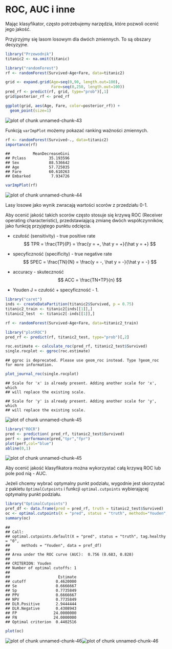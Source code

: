 # ROC, AUC i inne

Mając klasyfikator, często potrzebujemy narzędzia, które pozwoli ocenić jego jakość.

Przyjrzyjmy się lasom losowym dla dwóch zmiennych. To są obszary decyzyjne.


```r
library("Przewodnik")
titanic2 <- na.omit(titanic)

library("randomForest")
rf <- randomForest(Survived~Age+Fare, data=titanic2)

grid <- expand.grid(Age=seq(0,90, length.out=100),
                    Fare=seq(0,250, length.out=100))
pred_rf <- predict(rf, grid, type="prob")[,1]
grid$posterior_rf <- pred_rf

ggplot(grid, aes(Age, Fare, color=posterior_rf)) + 
  geom_point(size=1)
```

![plot of chunk unnamed-chunk-43](figure/unnamed-chunk-43-1.png)

Funkcją `varImpPlot` możemy pokazać ranking ważności zmiennych. 


```r
rf <- randomForest(Survived~., data=titanic2)
importance(rf)
```

```
##          MeanDecreaseGini
## Pclass          35.193596
## Sex             88.536642
## Age             57.725035
## Fare            60.610263
## Embarked         7.934726
```

```r
varImpPlot(rf)
```

![plot of chunk unnamed-chunk-44](figure/unnamed-chunk-44-1.png)

Lasy losowe jako wynik zwracają wartości scorów z przedziału 0-1. 

Aby ocenić jakość takich scorów często stosuje się krzywą ROC (Receiver operating characteristic), przedstawiającą zmianę dwóch współczynników, jako funkcję przyjętego punktu odcięcia.

* czułość (sensitivity) - true positive rate
$$
TPR = \frac{TP}{P} = \frac{y = +, \hat y = +}{\hat y = +}
$$

* specyficzność (specificity) - true negative rate
$$
SPEC = \frac{TN}{N} = \frac{y = -, \hat y = -}{\hat y = -}
$$

* accuracy - skuteczność
$$
ACC = \frac{TN+TP}{n}
$$

* Youden J = czułość + specyficzność - 1.


```r
library("caret")
inds <- createDataPartition(titanic2$Survived, p = 0.75)
titanic2_train <- titanic2[inds[[1]],]
titanic2_test  <- titanic2[-inds[[1]],]

rf <- randomForest(Survived~Age+Fare, data=titanic2_train)

library("plotROC")
pred_rf <- predict(rf, titanic2_test, type="prob")[,2]

roc.estimate <- calculate_roc(pred_rf, titanic2_test$Survived)
single.rocplot <- ggroc(roc.estimate)
```

```
## ggroc is deprecated. Please use geom_roc instead. Type ?geom_roc for more information.
```

```r
plot_journal_roc(single.rocplot)
```

```
## Scale for 'x' is already present. Adding another scale for 'x', which
## will replace the existing scale.
```

```
## Scale for 'y' is already present. Adding another scale for 'y', which
## will replace the existing scale.
```

![plot of chunk unnamed-chunk-45](figure/unnamed-chunk-45-1.png)

```r
library("ROCR")
pred <- prediction( pred_rf, titanic2_test$Survived)
perf <- performance(pred,"tpr","fpr")
plot(perf,col="blue")
abline(0,1)
```

![plot of chunk unnamed-chunk-45](figure/unnamed-chunk-45-2.png)

Aby ocenić jakość klasyfikatora można wykorzystać całą krzywą ROC lub pole pod nią - AUC.

Jeżeli chcemy wybrać optymalny punkt podziału, wygodnie jest skorzystać z pakietu `OptimalCutpoints` i funkcji `optimal.cutpoints` wybierającej optymalny punkt podziału.


```r
library("OptimalCutpoints")
pref_df <- data.frame(pred = pred_rf, truth = titanic2_test$Survived)
oc <- optimal.cutpoints(X = "pred", status = "truth", methods="Youden", data=pref_df, tag.healthy = "0")
summary(oc)
```

```
## 
## Call:
## optimal.cutpoints.default(X = "pred", status = "truth", tag.healthy = "0", 
##     methods = "Youden", data = pref_df)
## 
## Area under the ROC curve (AUC):  0.756 (0.683, 0.828) 
## 
## CRITERION: Youden
## Number of optimal cutoffs: 1
## 
##                     Estimate
## cutoff             0.4620000
## Se                 0.6666667
## Sp                 0.7735849
## PPV                0.6666667
## NPV                0.7735849
## DLR.Positive       2.9444444
## DLR.Negative       0.4308943
## FP                24.0000000
## FN                24.0000000
## Optimal criterion  0.4402516
```

```r
plot(oc)
```

![plot of chunk unnamed-chunk-46](figure/unnamed-chunk-46-1.png)![plot of chunk unnamed-chunk-46](figure/unnamed-chunk-46-2.png)

